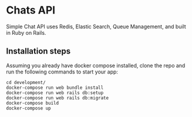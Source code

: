 # Chats API
Simple Chat API uses Redis, Elastic Search, Queue Management, and built in Ruby on Rails.

## Installation steps
Assuming you already have docker compose installed, clone the repo and run the following commands to start your app:
```
cd development/
docker-compose run web bundle install
docker-compose run web rails db:setup
docker-compose run web rails db:migrate
docker-compose build
docker-compose up
```
